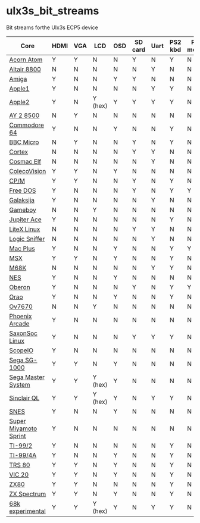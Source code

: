 # ulx3s_bit_streams

Bit streams forthe Ulx3s ECP5 device

| Core | HDMI | VGA | LCD | OSD | SD card | Uart | PS2 kbd | PS2 mouse | USB kbd | USB mouse | USB joystick |
|------|------|-----|-----|-----|---------|------|---------|-----------|---------|-----------|--------------|
|[Acorn Atom](https://github.com/lawrie/ulx3s_acorn_atom) | Y | Y | N | N | Y | N | Y | N | N | N | N |
|[Altair 8800](https://github.com/ulx3s/fpga-odysseus/tree/master/tutorials/07-Computer) | N | N | N | N | N | Y | N | N | N | N | N |
|[Amiga](https://github.com/emard/Minimig_ECS) | Y | N | N | Y | Y | N | N | N | Y | Y | Y |
|[Apple1](https://github.com/lawrie/apple-one)| Y | N | N | N | N | Y | Y | N  | N | N | N |
|[Apple2](https://github.com/emard/apple2fpga) | Y | N | Y (hex) | Y | Y | Y | Y | N | Y | N | Y |
|[AY 2 8500](https://github.com/lawrie/ulx3s_ay_3_8500) | N | Y | N | N | N | N | N | N | N | N | N | N |
|[Commodore 64](https://github.com/emard/ulx3s_c64) | Y | N | N | Y | N | N | Y | N | N | N | N |
|[BBC Micro](https://github.com/lawrie/ulx3s_bbc_micro) | N | Y | N | N | Y | N | Y | N | N | N | N |
|[Cortex](https://gitlab.com/pnru/cortex) | N | N | N | N | Y | Y | N | N | N | N | N | 
|[Cosmac Elf](https://github.com/lawrie/FPGACosmacELF) | N | N | N | N | N | Y | N | N | N | N | N | 
|[ColecoVision](https://github.com/lawrie/colecovision) | Y| Y | N | Y | N | N | N | N | N | N | N |
|[CP/M](https://github.com/lawrie/ulx3s_cpm_z80) | Y | Y | N | N | Y | N | Y | N | N | N | N |
|[Free DOS](https://github.com/emard/Next186) | Y | N | N | N | Y | N | Y | Y | N | N | N |
|[Galaksija](https://github.com/emard/galaksija) | Y | N | N | N | N | Y | N | N | N | N | N |
|[Gameboy](https://github.com/lawrie/slabboy) | N | N | Y | N | N | N | N | N | N | N | N | N |
|[Jupiter Ace](https://github.com/lawrie/jupiter_ace) | Y | N | N | N | N | N | Y | N | N | N | N |
|[LiteX Linux](https://github.com/litex-hub/linux-on-litex-vexriscv) | N | N | N | N | Y | Y | N | N | N | N | N |
|[Logic Sniffer](https://github.com/lawrie/Ice40LogicSniffer) | N | N | N | N | N | Y | N | N | N | N | N |
|[Mac Plus](https://github.com/lawrie/ulx3s_mac128) | Y | N | N | Y | N | N | Y | Y | N | N | N |
|[MSX](https://github.com/lawrie/ulx3s_msx) | Y | Y | N | Y | N | N | Y | N | N | N | N |
|[M68K](https://gitlab.com/pnru/ulx3s-misc/-/tree/master/M68K) | N | N | N | N | N | Y | Y | N | N | N | N |
|[NES](https://github.com/emard/nes_ecp5) | Y | N | N | Y | N | N | N | N | N  | N | Y |
|[Oberon](https://github.com/emard/oberon) | Y | N | N | N | Y | N | Y | Y | N | N | N |
|[Orao](https://github.com/emard/UK101onFPGA) | Y | N | N | Y | N | N | Y | N | N | N | N |
|[Ov7670](https://github.com/lawrie/ulx3s-nmigen-examples/tree/master/ov7670) | N | N | Y | N | N | N | N | N | N | N | N | N |
|[Phoenix Arcade](https://github.com/emard/vhdl_phoenix) | Y | N | N | N | N | N | N | N | N | N | N |
|[SaxonSoc Linux](https://github.com/SpinalHDL/SaxonSoc/tree/dev/bsp/Ulx3sLinuxUboot) | Y | N | N | N | Y | Y | Y | N | Y | N | N |
|[ScopeIO](https://github.com/emard/hdl4fpga) | Y | N | N | N | N | N | N | N | N | Y | N |
|[Sega SG-1000](https://github.com/lawrie/sg_1000) | Y| Y | N | Y | N | N | N | N | N | N | N |
|[Sega Master System](https://github.com/lawrie/sms) | Y| Y | Y (hex) | Y | N | N | N | N | N | N | N |
|[Sinclair QL](https://github.com/lawrie/ulx3s_ql) | Y | Y | Y (hex) | Y | N | Y | Y | N | N | N | N |
|[SNES](https://github.com/daveshah1/SNES_MiSTer_ulx3s) | Y | N | N | Y | N | N | N | N | N | N | N |
|[Super Miyamoto Sprint](https://github.com/dan-rodrigues/super-miyamoto-sprint) | Y | N | N | N | N | N | N | N | N | N | Y |
|[TI-99/2](https://github.com/emard/ti99_2) | Y | N | N | N | N | N | Y | N | N | N | N |
|[TI-99/4A](https://github.com/emard/icy99) | Y | N | N | Y | N | N | Y | N | N | N | N |
|[TRS 80](https://github.com/lawrie/ulx3s_trs_80) | Y | Y | N | Y | N | N | Y | N | N | N | N |
|[VIC 20](https://github.com/lawrie/ulx3s_vic_20) | Y | Y | N | Y | N | N | Y | N | N | N | N |
|[ZX80](https://github.com/lawrie/ulx3s_zx81) | Y | Y | N | N | N | N | Y | N | N | N | N |
|[ZX Spectrum](https://github.com/emard/ulx3s_zx_spectrum) | Y | Y | N | Y | N | N | Y | N | N | N | Y |
|[68k experimental](https://github.com/lawrie/ulx3s_68k) | Y | Y | Y (hex) | Y | N | Y | Y | N | N | N | N |
